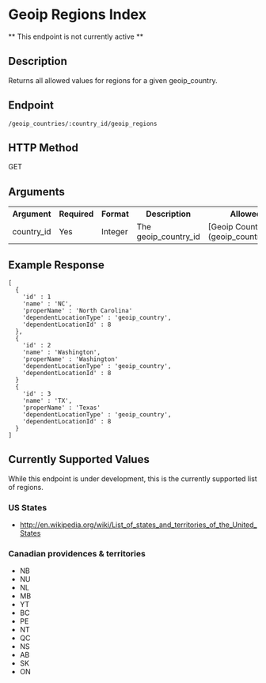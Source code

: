 # Geoip Regions Index
** This endpoint is not currently active **

## Description
Returns all allowed values for regions for a given geoip_country.

## Endpoint
`/geoip_countries/:country_id/geoip_regions`

## HTTP Method
GET

## Arguments
<table>
  <tr>
    <th>Argument</th>
    <th>Required</th>
    <th>Format</th>
    <th>Description</th>
    <th>Allowed Values</th>
  </tr>
  <tr>
    <td>country_id</td>
    <td>Yes</td>
    <td>Integer</td>
    <td>The geoip_country_id</td>
    <td>[Geoip Countries Index](geoip_countries_index.md)</td>
  </tr>
</table>

## Example Response

```
[
  {
    'id' : 1
    'name' : 'NC',
    'properName' : 'North Carolina'
    'dependentLocationType' : 'geoip_country',
    'dependentLocationId' : 8
  },
  {
    'id' : 2
    'name' : 'Washington',
    'properName' : 'Washington'
    'dependentLocationType' : 'geoip_country',
    'dependentLocationId' : 8
  }
  {
    'id' : 3
    'name' : 'TX',
    'properName' : 'Texas'
    'dependentLocationType' : 'geoip_country',
    'dependentLocationId' : 8
  }
]
```

## Currently Supported Values
While this endpoint is under development, this is the currently supported list
of regions.

### US States
* http://en.wikipedia.org/wiki/List_of_states_and_territories_of_the_United_States

### Canadian providences &  territories
* NB
* NU
* NL
* MB
* YT
* BC
* PE
* NT
* QC
* NS
* AB
* SK
* ON
